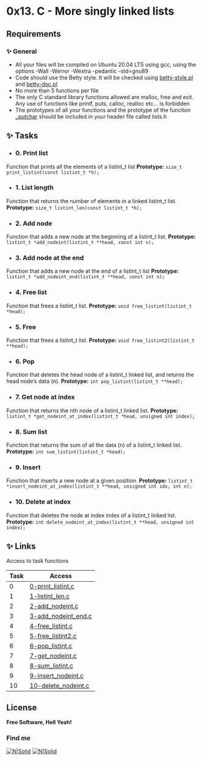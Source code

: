 # **0x13. C - More singly linked lists**
## **Requirements**
### ✨ General 
- All your files will be compiled on Ubuntu 20.04 LTS using gcc, using the options -Wall -Werror -Wextra -pedantic -std=gnu89
- Code should use the Betty style. It will be checked using [betty-style.pl] and [betty-doc.pl]
- No more than 5 functions per file
- The only C standard library functions allowed are malloc, free and exit. Any use of functions like printf, puts, calloc, realloc etc… is forbidden
- The prototypes of all your functions and the prototype of the function [_putchar] should be included in your header file called lists.h


## ✨ **Tasks**
- ### 0. Print list
Function that prints all the elements of a listint_t list
**Prototype:** ```size_t print_listint(const listint_t *h);``` 
- ### 1. List length
Function that returns the number of elements in a linked listint_t list.
**Prototype:** ```size_t listint_len(const listint_t *h);``` 
- ### 2. Add node
Function that adds a new node at the beginning of a listint_t list.
**Prototype:** ```listint_t *add_nodeint(listint_t **head, const int n);``` 
- ### 3. Add node at the end
Function that adds a new node at the end of a listint_t list
**Prototype:** ```listint_t *add_nodeint_end(listint_t **head, const int n);``` 
- ### 4. Free list
Function that frees a listint_t list.
**Prototype:** ```void free_listint(listint_t *head);``` 
- ### 5. Free
Function that frees a listint_t list.
**Prototype:** ```void free_listint2(listint_t **head);``` 
- ### 6. Pop
Function that deletes the head node of a listint_t linked list, and returns the head node’s data (n).
**Prototype:** ```int pop_listint(listint_t **head);``` 
- ### 7. Get node at index
Function that returns the nth node of a listint_t linked list.
**Prototype:** ```listint_t *get_nodeint_at_index(listint_t *head, unsigned int index);``` 
- ### 8. Sum list
Function that returns the sum of all the data (n) of a listint_t linked list.
**Prototype:** ```int sum_listint(listint_t *head);``` 
- ### 9. Insert
Function that inserts a new node at a given position.
**Prototype:** ```listint_t *insert_nodeint_at_index(listint_t **head, unsigned int idx, int n);``` 
- ### 10. Delete at index
Function that deletes the node at index index of a listint_t linked list.
**Prototype:** ```int delete_nodeint_at_index(listint_t **head, unsigned int index);``` 

## ✨  Links

Access to task functions

| Task | Access|
| ------ | ------ |
| 0| [0-print_listint.c] |
| 1 | [1-listint_len.c] |
| 2 | [2-add_nodeint.c] |
| 3 | [3-add_nodeint_end.c] |
| 4 | [4-free_listint.c] |
| 5 | [5-free_listint2.c]|
| 6 | [6-pop_listint.c] |
| 7 | [7-get_nodeint.c] |
| 8 | [8-sum_listint.c]|
| 9 | [9-insert_nodeint.c] |
| 10 | [10-delete_nodeint.c]|
## License

**Free Software, Hell Yeah!**
### Find me
[![N|Solid](https://i.postimg.cc/FKh7hgp9/pngegg.png)](https://twitter.com/Lisethav55)
[![N|Solid](https://i.postimg.cc/qBNpwbw3/pngegg-3.png)](https://www.linkedin.com/in/liseth-arias/)


[//]: # (Here are the links)

   [0-print_listint.c]: <https://github.com/lisethav/holbertonschool-low_level_programming/blob/main/0x13-more_singly_linked_lists/0-print_listint.c>
   [1-listint_len.c]: <https://github.com/lisethav/holbertonschool-low_level_programming/blob/main/0x13-more_singly_linked_lists/1-listint_len.c>
   [2-add_nodeint.c]: <https://github.com/lisethav/holbertonschool-low_level_programming/blob/main/0x13-more_singly_linked_lists/2-add_nodeint.c>
   [3-add_nodeint_end.c]: <https://github.com/lisethav/holbertonschool-low_level_programming/blob/main/0x13-more_singly_linked_lists/3-add_nodeint_end.c>
   [4-free_listint.c]: <https://github.com/lisethav/holbertonschool-low_level_programming/blob/main/0x13-more_singly_linked_lists/4-free_listint.c>
   [5-free_listint2.c]: <https://github.com/lisethav/holbertonschool-low_level_programming/blob/main/0x13-more_singly_linked_lists/5-free_listint2.c>
   [6-pop_listint.c]: <https://github.com/lisethav/holbertonschool-low_level_programming/blob/main/0x13-more_singly_linked_lists/6-pop_listint.c>
   [7-get_nodeint.c]: <https://github.com/lisethav/holbertonschool-low_level_programming/blob/main/0x13-more_singly_linked_lists/7-get_nodeint.c>
   [8-sum_listint.c]: <https://github.com/lisethav/holbertonschool-low_level_programming/blob/main/0x13-more_singly_linked_lists/8-sum_listint.c>
   [9-insert_nodeint.c]: <https://github.com/lisethav/holbertonschool-low_level_programming/blob/main/0x13-more_singly_linked_lists/9-insert_nodeint.c>
   [10-delete_nodeint.c]: <https://github.com/lisethav/holbertonschool-low_level_programming/blob/main/0x13-more_singly_linked_lists/10-delete_nodeint.c>
   [betty-style.pl]: <https://github.com/holbertonschool/Betty/blob/master/betty-style.pl>
   [betty-doc.pl]: <https://github.com/holbertonschool/Betty/blob/master/betty-doc.pl>
   [_putchar]: <https://github.com/holbertonschool/_putchar.c/blob/master/_putchar.c>